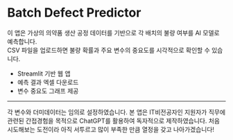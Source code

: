# Batch Defect Predictor

이 앱은 가상의 의약품 생산 공정 데이터를 기반으로 각 배치의 불량 여부를 AI 모델로 예측합니다.  
CSV 파일을 업로드하면 불량 확률과 주요 변수의 중요도를 시각적으로 확인할 수 있습니다.

- Streamlit 기반 웹 앱
- 예측 결과 엑셀 다운로드
- 변수 중요도 그래프 제공

-------------------------------------------------------------------------------------------

각 변수와 더미데이터는 임의로 설정하였습니다.
본 앱은 IT비전공자인 지원자가 직무에 관련된 간접경험을 목적으로 ChatGPT를 활용하여 독자적으로 제작하였습니다.
처음 시도해보는 도전이라 아직 서투르고 많이 부족한 만큼 열정을 갖고 나아가겠습니다!
